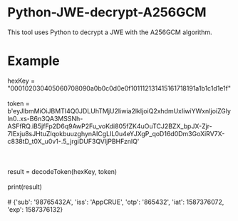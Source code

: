 # Python-JWE-decrypt-A256GCM
This tool uses Python to decrypt a JWE with the A256GCM algorithm.

<h1> Example </h1>

hexKey = "000102030405060708090a0b0c0d0e0f101112131415161718191a1b1c1d1e1f" <br><br>
token = b'eyJlbmMiOiJBMTI4Q0JDLUhTMjU2Iiwia2lkIjoiQ2xhdmUxIiwiYWxnIjoiZGlyIn0..xs-B6n3QA3MSSNh-ASFfRQ.iB5jfFp2D6q9AwP2Fu_voKdi805fZK4uOuTCJ2BZX_bpJX-Zjr-7IExju8sJHtuZIqokbuuzghynAICgLIL0u4eYJXgP_qoD16d0Dm3GoXiRV7X-c838tD_t0X_u0v1-.5_jrgiDUF3QVIjPBHFznlQ'<br><br>
<br><br>
result = decodeToken(hexKey, token)<br><br>
print(result)<br><br>
\# {'sub': '98765432A', 'iss': 'AppCRUE', 'otp': '865432', 'iat': 1587376072, 'exp': 1587376132}
